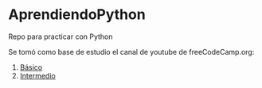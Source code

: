 # AprendiendoPython
Repo para practicar con Python

Se tomó como base de estudio el canal de youtube de freeCodeCamp.org:

<ol>
  <li><a href="https://www.youtube.com/watch?v=rfscVS0vtbw">Básico<a></li>
  <li><a href="https://www.youtube.com/watch?v=HGOBQPFzWKo&list=PLWKjhJtqVAbnqBxcdjVGgT3uVR10bzTEB&index=33">Intermedio<a></li>
<ol>
